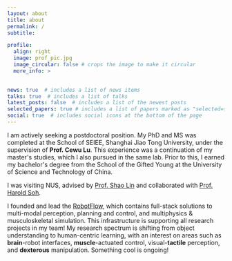 ```yaml
---
layout: about
title: about
permalink: /
subtitle: 

profile:
  align: right
  image: prof_pic.jpg
  image_circular: false # crops the image to make it circular
  more_info: >
    

news: true  # includes a list of news items
talks: true  # includes a list of talks
latest_posts: false  # includes a list of the newest posts
selected_papers: true # includes a list of papers marked as "selected={true}"
social: true  # includes social icons at the bottom of the page
---
```


I am actively seeking a postdoctoral position. My PhD and MS was completed at the School of SEIEE, Shanghai Jiao Tong University, under the supervision of **Prof. Cewu Lu**. This experience was a continuation of my master's studies, which I also pursued in the same lab. Prior to this, I earned my bachelor's degree from the School of the Gifted Young at the University of Science and Technology of China.

I was visiting NUS, advised by [Prof. Shao Lin](https://linsats.github.io/) and collaborated with [Prof. Harold Soh](https://haroldsoh.com/). 

I founded and lead the [RobotFlow](https://robotflow.ai), which contains full-stack solutions to multi-modal perception, planning and control, and multiphysics & musculoskeletal simulation. This infrastructure is supporting all research projects in my team!
My research spectrum is shifting from object understanding to human-centric learning, with an interest on areas such as **brain**-robot interfaces, **muscle**-actuated control, visual-**tactile** perception, and **dexterous** manipulation. Something cool is ongoing!